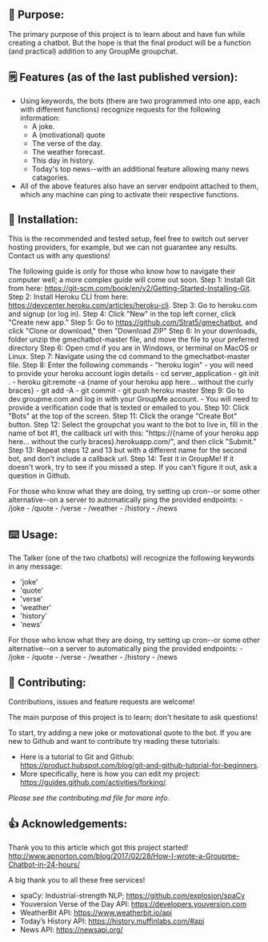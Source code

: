 ## 📖 Purpose: 

The primary purpose of this project is to learn about and have fun while creating a chatbot. 
But the hope is that the final product will be a function (and practical) addition to any GroupMe groupchat.

## 🗒 Features (as of the last published version):
	
- Using keywords, the bots (there are two programmed into one app, each with different functions) recognize requests for the following information:
	- A joke.
	- A (motivational) quote
	- The verse of the day.
	- The weather forecast.
	- This day in history.
	- Today's top news--with an additional feature allowing many news catagories.
- All of the above features also have an server endpoint attached to them, which any machine can ping to activate their respective functions.

## 🔨 Installation: 
This is the recommended and tested setup, feel free to switch out server hosting providers, for example, but we can not guarantee any results. Contact us with any questions!

The following guide is only for those who know how to navigate their computer well; a more complex guide will come out soon.
Step 1: Install Git from here: https://git-scm.com/book/en/v2/Getting-Started-Installing-Git.
Step 2: Install Heroku CLI from here: https://devcenter.heroku.com/articles/heroku-cli.
Step 3: Go to heroku.com and signup (or log in).
Step 4: Click "New" in the top left corner, click "Create new app."
Step 5: Go to https://github.com/Strat5/gmechatbot, and click "Clone or download," then "Download ZIP"
Step 6: In your downloads, folder unzip the gmechatbot-master file, and move the file to your preferred directory
Step 6: Open cmd if you are in Windows, or terminal on MacOS or Linux.
Step 7: Navigate using the cd command to the gmechatbot-master file.
Step 8: Enter the following commands
	- "heroku login"
		- you will need to provide your heroku account login details
	- cd server_application
	- git init .
	- heroku git:remote -a {name of your heroku app here... without the curly braces}
	- git add -A
	- git commit 
	- git push heroku master
Step 9: Go to dev.groupme.com and log in with your GroupMe account.
	- You will need to provide a verification code that is texted or emailed to you.
Step 10: Click "Bots" at the top of the screen.
Step 11: Click the orange "Create Bot" button.
Step 12: Select the groupchat you want to the bot to live in, fill in the name of bot #1, the callback url with this: "https://{name of your heroku app here... without the curly braces}.herokuapp.com/", and then click "Submit."
Step 13: Repeat steps 12 and 13 but with a different name for the second bot, and don't include a callback url.
Step 14: Test it in GroupMe! If it doesn't work, try to see if you missed a step. If you can't figure it out, ask a question in Github.

For those who know what they are doing, try setting up cron--or some other alternative--on a server to automatically ping the provided endpoints: 
	- /joke
	- /quote
	- /verse
	- /weather
	- /history
	- /news

## ⌨️ Usage: 

The Talker (one of the two chatbots) will recognize the following keywords in any message:
- 'joke'
- 'quote'
- 'verse'
- 'weather'
- 'history'
- 'news'

For those who know what they are doing, try setting up cron--or some other alternative--on a server to automatically ping the provided endpoints: 
	- /joke
	- /quote
	- /verse
	- /weather
	- /history
	- /news

## 🤝 Contributing:

Contributions, issues and feature requests are welcome!

The main purpose of this project is to learn; don't hesitate to ask questions!

To start, try adding a new joke or motovational quote to the bot.
If you are new to Github and want to contribute try reading these tutorials:

- Here is a tutorial to Git and Github: https://product.hubspot.com/blog/git-and-github-tutorial-for-beginners.
- More specifically, here is how you can edit my project: https://guides.github.com/activities/forking/.

*Please see the contributing.md file for more info.*

## 👍 Acknowledgements:
Thank you to this article which got this project started!
http://www.apnorton.com/blog/2017/02/28/How-I-wrote-a-Groupme-Chatbot-in-24-hours/

A big thank you to all these free services!

- spaCy: Industrial-strength NLP; https://github.com/explosion/spaCy
- Youversion Verse of the Day API: https://developers.youversion.com
- WeatherBit API: https://www.weatherbit.io/api
- Today’s History API: https://history.muffinlabs.com/#api
- News API: https://newsapi.org/
